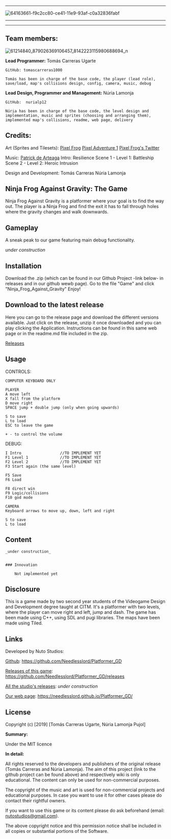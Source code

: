 ﻿

***


![64163661-f9c2cc80-ce41-11e9-93af-c0a32836fabf](https://user-images.githubusercontent.com/51851736/67636048-b37f6c00-f8cc-11e9-985d-322d39fa4bb5.png)


***

***



## Team members:



![61214840_879026369106457_8142223115980688694_n](https://user-images.githubusercontent.com/51851736/67637050-06f6b780-f8d7-11e9-8b8e-220f0fed8d5e.jpg)



**Lead Programmer:** Tomás Carreras Ugarte

	GitHub: tomascarreras1000

	Tomás has been in charge of the base code, the player (lead role), save/load, map's collisions design, config, camera, music, debug


**Lead Design, Programmer and Management:** Núria Lamonja

	GitHub:	 nurialp12

	Núria has been in charge of the base code, the level design and implementation, music and sprites (choosing and arranging them), implemented map's collisions, readme, web page, delivery



## Credits:

Art (Sprites and Tilesets):
	[Pixel Frog](https://pixel-frog.itch.io/)
		[Pixel Adventure 1](https://pixel-frog.itch.io/pixel-adventure-1)
		[Pixel Frog's Twitter](https://twitter.com/PixelFrog123)


Music:
	[Patrick de Arteaga](https://patrickdearteaga.com/arcade-music/)
		Intro: Resilience 
		Scene 1 - Level 1: Battleship
		Scene 2 - Level 2: Heroic Intrusion

Design and Development: 
	Tomás Carreras
	Núria Lamonja




## Ninja Frog Against Gravity: The Game

Ninja Frog Against Gravity is a platformer where your goal is to find the way out. 
The player is a Ninja Frog and find the exit it has to fall through holes where the gravity changes and walk downwards.


## Gameplay

A sneak peak to our game featuring main debug functionality.

_under construction_



## Installation

Download the .zip (which can be found in our Github Project -link below- in releases and in our github wewb page).
Go to the file "Game" and click "Ninja_Frog_Against_Gravity"
Enjoy!



## Download to the latest release

Here you can go to the release page and download the different versions available. Just click on the release, unzip it once downloaded and you can play clicking the Application.
Instructions can be found in this same web page or in the readme.md file included in the zip.


[Releases](https://github.com/nurialp12/Platformer_GD/releases)


## Usage

CONTROLS:

	COMPUTER KEYBOARD ONLY

	PLAYER 
	A move left
	X fall from the platform
	D move right
	SPACE jump + double jump (only when going upwards)
	
	S to save
	L to load
	ESC to leave the game	
	
	+ - to control the volume



DEBUG:

	I Intro					//TO IMPLEMENT YET
	F1 Level 1				//TO IMPLEMENT YET
	F2 Level 2				//TO IMPLEMENT YET
	F3 Start again (the same level)	

	F5 Save					
	F6 Load					

	F8 direct win				
	F9 Logic/collisions
	F10 god mode				

	CAMERA
	Keyboard arrows to move up, down, left and right

	S to save
	L to load



## Content

	_under construction_


	### Innovation

		Not implemented yet


## Disclosure

This is a game made by two second year students of the Videogame Design and Development degree taught at CITM.
It's a platformer with two levels, where the player can move right and left, jump and dash.
The game has been made using C++, using SDL and pugi libraries. The maps have been made using Tiled.


## Links

Developed by Nuto Studios:

[Github](https://github.com/Needlesslord/Platformer_GD): https://github.com/Needlesslord/Platformer_GD

[Releases of this game](https://github.com/Needlesslord/Platformer_GD/releases): https://github.com/Needlesslord/Platformer_GD/releases

[All the studio's releases](https://www.google.es/): _under construction_

[Our web page](https://needlesslord.github.io/Platformer_GD/): https://needlesslord.github.io/Platformer_GD/


## License

Copyright (c) [2019] [Tomás Carreras Ugarte, Núria Lamonja Pujol]

**Summary:** 

Under the MIT licence

**In detail:**

All rights reserved to the developers and publishers of the original release (Tomás Carreras and Núria Lamonja). 
The aim of this project (link to the github project can be found above) and respectively wiki is only educational. 
The content can only be used for non-commercial purposes. 

The copyright of the music and art is used for non-commercial projects and educational purposes.
In case you want to use it for other cases please do contact their rightful owners.

If you want to use this game or its content please do ask beforehand (email: nutostudios@gmail.com).

The above copyright notice and this permission notice shall be included in all
copies or substantial portions of the Software.



